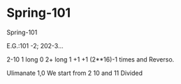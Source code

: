# Spring-101
Spring-101

E.G.:101 -2; 202-3...

2-10 1 long  0 2+ long 1 +1 +1 (2**16)-1 times and Reverso.

Ulimanate 1,0 We start from 2 10 and 11 Divided


